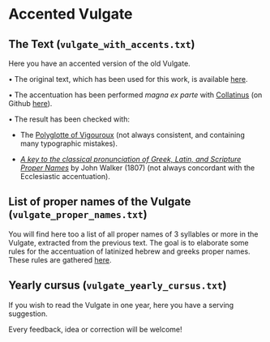 # Accented Vulgate

## The Text (`vulgate_with_accents.txt`)

Here you have an accented version of the old Vulgate.

• The original text, which has been used for this work, is available [here](http://www.wilbourhall.org/pdfs/vulgate.pdf).

• The accentuation has been performed *magna ex parte* with [Collatinus](http://outils.biblissima.fr/fr/collatinus/) (on Github [here](https://github.com/biblissima/collatinus)).

• The result has been checked with:

- The [Polyglotte of Vigouroux](https://archive.org/details/lasaintebiblepol00vigo) (not always consistent, and containing many typographic mistakes).

- [*A key to the classical pronunciation of Greek, Latin, and Scripture Proper Names*](https://archive.org/details/keytoclassicalpr00walkrich) by John Walker (1807) (not always concordant with the Ecclesiastic accentuation).

## List of proper names of the Vulgate (`vulgate_proper_names.txt`)

You will find here too a list of all proper names of 3 syllables or more in the Vulgate, extracted from the previous text. The goal is to elaborate some rules for the accentuation of latinized hebrew and greeks proper names. These rules are gathered [here](https://github.com/gregorio-project/latin-ecclesiastic-accents/blob/master/doc/accentuation-rules.md).
 

## Yearly cursus (`vulgate_yearly_cursus.txt`)

If you wish to read the Vulgate in one year, here you have a serving suggestion.


Every feedback, idea or correction will be welcome!